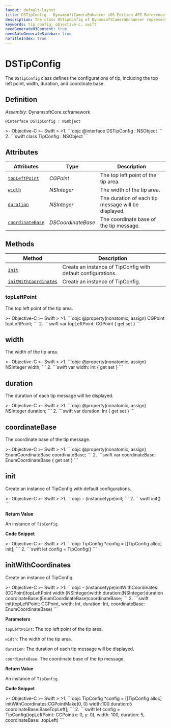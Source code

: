 ```yaml
---
layout: default-layout
title: DSTipConfig - DynamsoftCameraEnhancer iOS Edition API Reference
description: The class DSTipConfig of DynamsoftCameraEnhancer represents the configurations of tip, including the top left point, width, duration, and coordinate base.
keywords: tip config, objective-c, swift
needGenerateH3Content: true
needAutoGenerateSidebar: true
noTitleIndex: true
---
```


# DSTipConfig

The `DSTipConfig` class defines the configurations of tip, including the top left point, width, duration, and coordinate base.

## Definition

*Assembly:* DynamsoftCore.xcframework

```objc
@interface DSTipConfig : NSObject
```

<div class="sample-code-prefix"></div>
>- Objective-C
>- Swift
>
>1. 
```objc
@interface DSTipConfig : NSObject
```
2. 
```swift
class TipConfig : NSObject
```

## Attributes

| Attributes | Type | Description |
| ---------- | ---- | ----------- |
| [`topLeftPoint`](#topleftpoint) | *CGPoint* | The top left point of the tip area. |
| [`width`](#width) | *NSInteger* | The width of the tip area. |
| [`duration`](#duration) | *NSInteger* | The duration of each tip message will be displayed. |
| [`coordinateBase`](#coordinatebase) | *DSCoordinateBase* | The coordinate base of the tip message. |

## Methods

| Method | Description |
|------- |-------------|
| [`init`](#init) | Create an instance of TipConfig with default configurations. |
| [`initWithCoordinates`](#initwithcoordinates) | Create an instance of TipConfig. |

### topLeftPoint

The top left point of the tip area.

<div class="sample-code-prefix"></div>
>- Objective-C
>- Swift
>
>1. 
```objc
@property(nonatomic, assign) CGPoint topLeftPoint;
```
2. 
```swift
var topLeftPoint: CGPoint { get set }
```

## width

The width of the tip area.

<div class="sample-code-prefix"></div>
>- Objective-C
>- Swift
>
>1. 
```objc
@property(nonatomic, assign) NSInteger width;
```
2. 
```swift
var width: Int { get set }
```

## duration

The duration of each tip message will be displayed.

<div class="sample-code-prefix"></div>
>- Objective-C
>- Swift
>
>1. 
```objc
@property(nonatomic, assign) NSInteger duration;
```
2. 
```swift
var duration: Int { get set }
```

## coordinateBase

The coordinate base of the tip message.

<div class="sample-code-prefix"></div>
>- Objective-C
>- Swift
>
>1. 
```objc
@property(nonatomic, assign) EnumCoordinateBase coordinateBase;
```
2. 
```swift
var coordinateBase: EnumCoordinateBase { get set }
```

## init

Create an instance of TipConfig with default configurations.

<div class="sample-code-prefix"></div>
>- Objective-C
>- Swift
>
>1. 
```objc
- (instancetype)init;
```
2. 
```swift
init()
```

**Return Value**

An instance of `TipConfig`.

**Code Snippet**

<div class="sample-code-prefix"></div>
>- Objective-C
>- Swift
>
>1. 
```objc
TipConfig *config = [[TipConfig alloc] init];
```
2. 
```swift
let config = TipConfig()
```

## initWithCoordinates

Create an instance of TipConfig.

<div class="sample-code-prefix"></div>
>- Objective-C
>- Swift
>
>1. 
```objc
- (instancetype)initWithCoordinates:(CGPoint)topLeftPoint
                             width:(NSInteger)width
                          duration:(NSInteger)duration
                  coordinateBase:(EnumCoordinateBase)coordinateBase;
```
2. 
```swift
init(topLeftPoint: CGPoint, width: Int, duration: Int, coordinateBase: EnumCoordinateBase)
```

**Parameters**

`topLeftPoint`: The top left point of the tip area.

`width`: The width of the tip area.

`duration`: The duration of each tip message will be displayed.

`coordinateBase`: The coordinate base of the tip message.

**Return Value**

An instance of `TipConfig`.

**Code Snippet**

<div class="sample-code-prefix"></div>
>- Objective-C
>- Swift
>
>1. 
```objc
TipConfig *config = [[TipConfig alloc] initWithCoordinates:CGPointMake(0, 0) width:100 duration:5 coordinateBase:BaseTopLeft];
```
2. 
```swift
let config = TipConfig(topLeftPoint: CGPoint(x: 0, y: 0), width: 100, duration: 5, coordinateBase: .topLeft)
```
